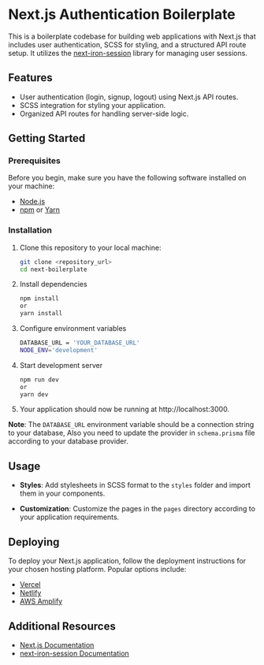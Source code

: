 # Next.js Authentication Boilerplate

This is a boilerplate codebase for building web applications with Next.js that includes user authentication, SCSS for styling, and a structured API route setup. It utilizes the [next-iron-session](https://github.com/vvo/next-iron-session) library for managing user sessions.

## Features

- User authentication (login, signup, logout) using Next.js API routes.
- SCSS integration for styling your application.
- Organized API routes for handling server-side logic.

## Getting Started

### Prerequisites

Before you begin, make sure you have the following software installed on your machine:

- [Node.js](https://nodejs.org/)
- [npm](https://www.npmjs.com/) or [Yarn](https://yarnpkg.com/)

### Installation

1. Clone this repository to your local machine:

   ```bash
   git clone <repository_url>
   cd next-boilerplate
   ```

2. Install dependencies

   ```bash
   npm install
   or
   yarn install
   ```

3. Configure environment variables

    ```bash
   DATABASE_URL = 'YOUR_DATABASE_URL'
   NODE_ENV='development'
   ```

4. Start development server

    ```bash
   npm run dev
   or
   yarn dev
   ```

5. Your application should now be running at http://localhost:3000.

**Note**: The `DATABASE_URL` environment variable should be a connection string to your database, Also you need to update the provider in `schema.prisma` file according to your database provider.
## Usage

- **Styles**: Add stylesheets in SCSS format to the `styles` folder and import them in your components.

- **Customization**: Customize the pages in the `pages` directory according to your application requirements.

## Deploying

To deploy your Next.js application, follow the deployment instructions for your chosen hosting platform. Popular options include:

- [Vercel](https://vercel.com/)
- [Netlify](https://www.netlify.com/)
- [AWS Amplify](https://aws.amazon.com/amplify/)

## Additional Resources

- [Next.js Documentation](https://nextjs.org/docs)
- [next-iron-session Documentation](https://github.com/vvo/next-iron-session)